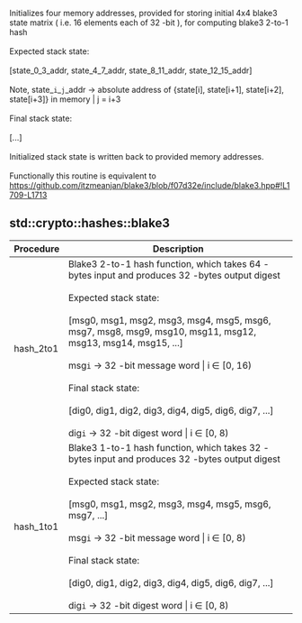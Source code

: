 Initializes four memory addresses, provided for storing initial 4x4 blake3<br />state matrix ( i.e. 16 elements each of 32 -bit ), for computing blake3 2-to-1 hash<br /><br />Expected stack state:<br /><br />[state_0_3_addr, state_4_7_addr, state_8_11_addr, state_12_15_addr]<br /><br />Note, state_`i`_`j`_addr -> absolute address of {state[i], state[i+1], state[i+2], state[i+3]} in memory | j = i+3<br /><br />Final stack state:<br /><br />[...]<br /><br />Initialized stack state is written back to provided memory addresses.<br /><br />Functionally this routine is equivalent to https://github.com/itzmeanjan/blake3/blob/f07d32e/include/blake3.hpp#!L1709-L1713<br />
## std::crypto::hashes::blake3
| Procedure | Description |
| ----------- | ------------- |
| hash_2to1 | Blake3 2-to-1 hash function, which takes 64 -bytes input and produces 32 -bytes output digest<br /><br />Expected stack state:<br /><br />[msg0, msg1, msg2, msg3, msg4, msg5, msg6, msg7, msg8, msg9, msg10, msg11, msg12, msg13, msg14, msg15, ...]<br /><br />msg`i` -> 32 -bit message word \| i ∈ [0, 16)<br /><br />Final stack state:<br /><br />[dig0, dig1, dig2, dig3, dig4, dig5, dig6, dig7, ...]<br /><br />dig`i` -> 32 -bit digest word \| i ∈ [0, 8)<br /> |
| hash_1to1 | Blake3 1-to-1 hash function, which takes 32 -bytes input and produces 32 -bytes output digest<br /><br />Expected stack state:<br /><br />[msg0, msg1, msg2, msg3, msg4, msg5, msg6, msg7, ...]<br /><br />msg`i` -> 32 -bit message word \| i ∈ [0, 8)<br /><br />Final stack state:<br /><br />[dig0, dig1, dig2, dig3, dig4, dig5, dig6, dig7, ...]<br /><br />dig`i` -> 32 -bit digest word \| i ∈ [0, 8)<br /> |
